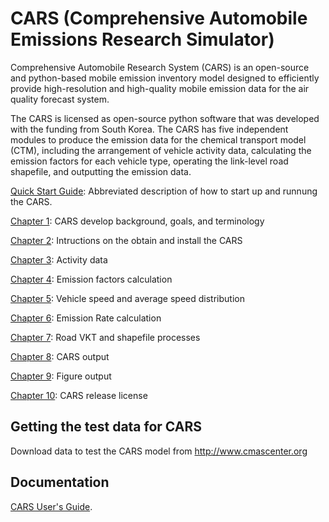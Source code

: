 # CARS (Comprehensive Automobile Emissions Research Simulator)
Comprehensive Automobile Research System (CARS) is an open-source and python-based mobile emission inventory model designed to efficiently provide high-resolution and high-quality mobile emission data for the air quality forecast system. 

The CARS is licensed as open-source python software that was developed with the funding from South Korea. The CARS has five independent modules to produce the emission data for the chemical transport model (CTM), including the arrangement of vehicle activity data, calculating the emission factors for each vehicle type, operating the link-level road shapefile, and outputting the emission data. 

[Quick Start Guide](https://github.com/CMASCenter/CARS/blob/master/docs/User_Manual/Quick_Start.md): Abbreviated description of how to start up and runnung the CARS.

[Chapter 1](https://github.com/CMASCenter/CARS/blob/master/docs/User_Manual/CARS_ch1_background.md): CARS develop background, goals, and terminology

[Chapter 2](https://github.com/CMASCenter/CARS/blob/master/docs/User_Manual/CARS_ch3_activity_data.md): Intructions on the obtain and install the CARS

[Chapter 3](https://github.com/CMASCenter/CARS/blob/master/docs/User_Manual/CARS_ch3_activity_data.md): Activity data

[Chapter 4](https://github.com/CMASCenter/CARS/blob/master/docs/User_Manual/CARS_ch4_emission_factor.md): Emission factors calculation

[Chapter 5](https://github.com/CMASCenter/CARS/blob/master/docs/User_Manual/CARS_ch5_vehicle_speed.md): Vehicle speed and average speed distribution

[Chapter 6](https://github.com/CMASCenter/CARS/blob/master/docs/User_Manual/CARS_ch6_emission_rate.md): Emission Rate calculation

[Chapter 7](https://github.com/CMASCenter/CARS/blob/master/docs/User_Manual/CARS_ch7_shapfile_roadVKT.md): Road VKT and shapefile processes

[Chapter 8](https://github.com/CMASCenter/CARS/blob/master/docs/User_Manual/CARS_ch8_CARS_output.md): CARS output

[Chapter 9](https://github.com/CMASCenter/CARS/blob/master/docs/User_Manual/CARS_ch9_figure_output.md): Figure output

[Chapter 10](https://github.com/CMASCenter/CARS/blob/master/docs/User_Manual/CARS_license.md): CARS release license


## Getting the test data for CARS
Download data to test the CARS model from http://www.cmascenter.org

## Documentation
[CARS User's Guide](https://github.com/CMASCenter/CARS/tree/master/docs/User_Manual).

